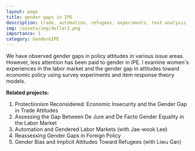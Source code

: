```yaml
---
layout: page
title: gender gaps in IPE 
description: trade, automation, refugees, experiments, text analysis
img: /assets/img/dollar2.png
importance: 1
category: Gender&IPE
---
```



We have observed gender gaps in policy attitudes in various issue areas. However, less attention has been paid to gender in IPE. I examine women's experiences in the labor market and the gender gap in attitudes toward economic policy using survey experiments and item response theory models. 

**Related projects:**

 1. Protectionism Reconsidered: Economic Insecurity and the Gender Gap in Trade Attitudes
 2. Assessing the Gap Between De Jure and De Facto Gender Equality in the Labor Market
 3. Automation and Gendered Labor Markets (with Jae-wook Lee)
 4. Reassessing Gender Gaps in Foreign Policy
 5. Gender Bias and Implicit Attitudes Toward Refugees (with Liwu Gan)


